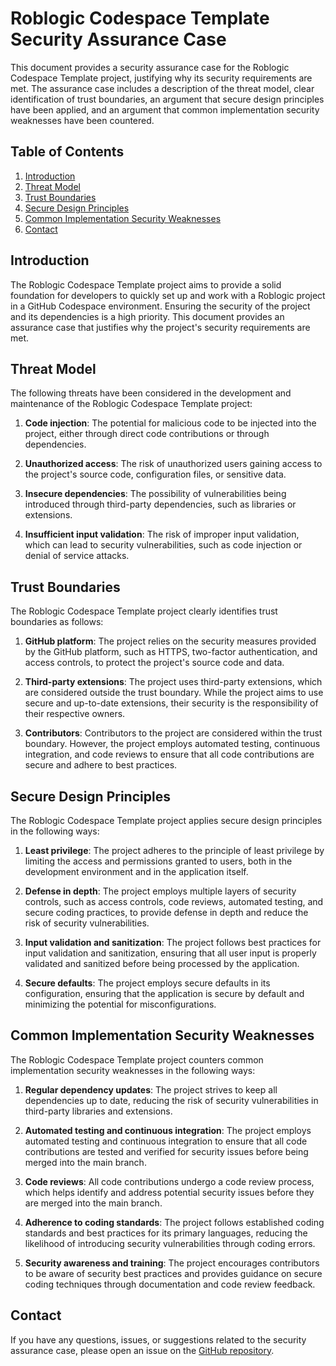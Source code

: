 # Roblogic Codespace Template Security Assurance Case

This document provides a security assurance case for the Roblogic Codespace Template project, justifying why its security requirements are met. The assurance case includes a description of the threat model, clear identification of trust boundaries, an argument that secure design principles have been applied, and an argument that common implementation security weaknesses have been countered.

## Table of Contents

1. [Introduction](#introduction)
2. [Threat Model](#threat-model)
3. [Trust Boundaries](#trust-boundaries)
4. [Secure Design Principles](#secure-design-principles)
5. [Common Implementation Security Weaknesses](#common-implementation-security-weaknesses)
6. [Contact](#contact)

## Introduction

The Roblogic Codespace Template project aims to provide a solid foundation for developers to quickly set up and work with a Roblogic project in a GitHub Codespace environment. Ensuring the security of the project and its dependencies is a high priority. This document provides an assurance case that justifies why the project's security requirements are met.

## Threat Model

The following threats have been considered in the development and maintenance of the Roblogic Codespace Template project:

1. **Code injection**: The potential for malicious code to be injected into the project, either through direct code contributions or through dependencies.

2. **Unauthorized access**: The risk of unauthorized users gaining access to the project's source code, configuration files, or sensitive data.

3. **Insecure dependencies**: The possibility of vulnerabilities being introduced through third-party dependencies, such as libraries or extensions.

4. **Insufficient input validation**: The risk of improper input validation, which can lead to security vulnerabilities, such as code injection or denial of service attacks.

## Trust Boundaries

The Roblogic Codespace Template project clearly identifies trust boundaries as follows:

1. **GitHub platform**: The project relies on the security measures provided by the GitHub platform, such as HTTPS, two-factor authentication, and access controls, to protect the project's source code and data.

2. **Third-party extensions**: The project uses third-party extensions, which are considered outside the trust boundary. While the project aims to use secure and up-to-date extensions, their security is the responsibility of their respective owners.

3. **Contributors**: Contributors to the project are considered within the trust boundary. However, the project employs automated testing, continuous integration, and code reviews to ensure that all code contributions are secure and adhere to best practices.

## Secure Design Principles

The Roblogic Codespace Template project applies secure design principles in the following ways:

1. **Least privilege**: The project adheres to the principle of least privilege by limiting the access and permissions granted to users, both in the development environment and in the application itself.

2. **Defense in depth**: The project employs multiple layers of security controls, such as access controls, code reviews, automated testing, and secure coding practices, to provide defense in depth and reduce the risk of security vulnerabilities.

3. **Input validation and sanitization**: The project follows best practices for input validation and sanitization, ensuring that all user input is properly validated and sanitized before being processed by the application.

4. **Secure defaults**: The project employs secure defaults in its configuration, ensuring that the application is secure by default and minimizing the potential for misconfigurations.

## Common Implementation Security Weaknesses

The Roblogic Codespace Template project counters common implementation security weaknesses in the following ways:

1. **Regular dependency updates**: The project strives to keep all dependencies up to date, reducing the risk of security vulnerabilities in third-party libraries and extensions.

2. **Automated testing and continuous integration**: The project employs automated testing and continuous integration to ensure that all code contributions are tested and verified for security issues before being merged into the main branch.

3. **Code reviews**: All code contributions undergo a code review process, which helps identify and address potential security issues before they are merged into the main branch.

4. **Adherence to coding standards**: The project follows established coding standards and best practices for its primary languages, reducing the likelihood of introducing security vulnerabilities through coding errors.

5. **Security awareness and training**: The project encourages contributors to be aware of security best practices and provides guidance on secure coding techniques through documentation and code review feedback.

## Contact

If you have any questions, issues, or suggestions related to the security assurance case, please open an issue on the [GitHub repository](https://github.com/genome21/roblogic-codespace-template/issues).
